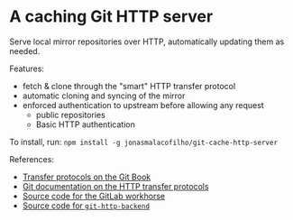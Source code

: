 A caching Git HTTP server
============================

Serve local mirror repositories over HTTP, automatically updating them as needed.

Features:

 - fetch & clone through the "smart" HTTP transfer protocol
 - automatic cloning and syncing of the mirror
 - enforced authentication to upstream before allowing any request
   - public repositories
   - Basic HTTP authentication

To install, run: `npm install -g jonasmalacofilho/git-cache-http-server`

References:

 - [Transfer protocols on the Git Book](http://git-scm.com/book/en/v2/Git-Internals-Transfer-Protocols)
 - [Git documentation on the HTTP transfer protocols](https://github.com/git/git/blob/master/Documentation/technical/http-protocol.txt)
 - [Source code for the GitLab workhorse](https://gitlab.com/gitlab-org/gitlab-workhorse/blob/master/handlers.go)
 - [Source code for `git-http-backend`](https://github.com/git/git/blob/master/http-backend.c)


